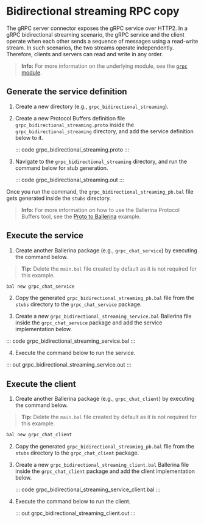 # Bidirectional streaming RPC copy

The gRPC server connector exposes the gRPC service over HTTP2. In a gRPC bidirectional streaming scenario, the gRPC service and the client operate when each other sends a sequence of messages using a read-write stream. In such scenarios, the two streams operate independently. Therefore, clients and servers can read and write in any order.

>**Info:** For more information on the underlying module, see the [`grpc` module](https://lib.ballerina.io/ballerina/grpc/latest/).

## Generate the service definition

1. Create a new directory (e.g., `grpc_bidirectional_streaming`).

2. Create a new Protocol Buffers definition file `grpc_bidirectional_streaming.proto` inside the `grpc_bidirectional_streaming` directory, and add the service definition below to it.

    ::: code grpc_bidirectional_streaming.proto :::

3. Navigate to the `grpc_bidirectional_streaming` directory, and run the command below for stub generation.

    ::: code grpc_bidirectional_streaming.out :::

Once you run the command, the `grpc_bidirectional_streaming_pb.bal` file gets generated inside the `stubs` directory. 

>**Info:** For more information on how to use the Ballerina Protocol Buffers tool, see the <a href="https://ballerina.io/learn/by-example/proto-to-ballerina.html">Proto to Ballerina</a> example.

## Execute the service

1. Create another Ballerina package (e.g., `grpc_chat_service`) by executing the command below.

>**Tip:** Delete the `main.bal` file created by default as it is not required for this example.

```bash
bal new grpc_chat_service
```

2. Copy the generated `grpc_bidirectional_streaming_pb.bal` file from the `stubs` directory to the  `grpc_chat_service` package.

3. Create a new `grpc_bidirectional_streaming_service.bal` Ballerina file inside the `grpc_chat_service` package and add the service implementation below.

::: code grpc_bidirectional_streaming_service.bal :::

4. Execute the command below to run the service.

::: out grpc_bidirectional_streaming_service.out :::

## Execute the client

1. Create another Ballerina package (e.g., `grpc_chat_client`) by executing the command below.

>**Tip:** Delete the `main.bal` file created by default as it is not required for this example.

```bash
bal new grpc_chat_client
```

2. Copy the generated `grpc_bidirectional_streaming_pb.bal` file from the `stubs` directory to the  `grpc_chat_client` package.

3. Create a new `grpc_bidirectional_streaming_client.bal` Ballerina file inside the `grpc_chat_client` package and add the client implementation below.

    ::: code grpc_bidirectional_streaming_service_client.bal :::

4. Execute the command below to run the client.

    ::: out grpc_bidirectional_streaming_client.out :::
      